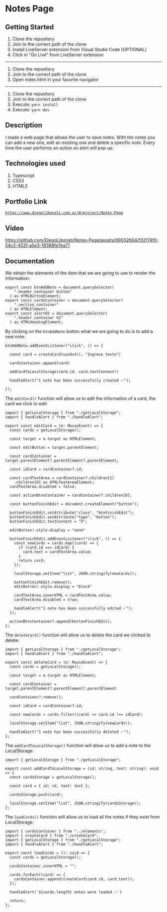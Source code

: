 # Notes Page

## Getting Started

1. Clone the repository
2. Join to the correct path of the clone
3. Install LiveServer extension from Visual Studio Code [OPTIONAL]
4. Click in "Go Live" from LiveServer extension

---

1. Clone the repository
2. Join to the correct path of the clone
3. Open index.html in your favorite navigator

---

1. Clone the repository
2. Join to the correct path of the clone
3. Execute: `yarn install`
4. Execute: `yarn dev`

## Description

I made a web page that allows the user to save notes. With the notes you can add a new one, edit an existing one and delete a specific note. Every time the user performs an action an alert will pop up.

## Technologies used

1. Typescript
2. CSS3
3. HTML5

## Portfolio Link

[`https://www.diegolibonati.com.ar/#/project/Notes-Page`](https://www.diegolibonati.com.ar/#/project/Notes-Page)

## Video

https://github.com/DiegoLibonati/Notes-Page/assets/99032604/f32f74f0-54c2-452f-a5e3-18388fe7ea71

## Documentation

We obtain the elements of the dom that we are going to use to render the information:

```
export const btnAddNote = document.querySelector(
    ".header_container button"
  ) as HTMLButtonElement;
export const cardsContainer = document.querySelector(
    ".section_container"
  ) as HTMLElement;
export const alertH2 = document.querySelector(
    ".header_container h2"
  ) as HTMLHeadingElement;
```

By clicking on the `btnAddNote` button what we are going to do is to add a new note:

```
btnAddNote.addEventListener("click", () => {

  const card = createCard(uuidv4(), "Ingrese texto")

  cardsContainer.append(card)

  addCardToLocalStorage(card.id, card.textContent!)

  handleAlert("1 note has been successfully created ✅");
  
});
```

The `editCard()` function will allow us to edit the information of a card, the card we click to edit:

```
import { getLocalStorage } from "./getLocalStorage";
import { handleAlert } from "./handleAlert";

export const editCard = (e: MouseEvent) => {
  const cards = getLocalStorage();

  const target = e.target as HTMLElement;

  const editButton = target.parentElement;

  const cardContainer = target.parentElement?.parentElement?.parentElement;

  const idCard = cardContainer?.id;

  const cardTextArea = cardContainer?.children[1]
    .children[0] as HTMLTextAreaElement;
  cardTextArea.disabled = false;

  const actionBtnsContainer = cardContainer?.children[0];

  const buttonFinishEdit = document.createElement("button");

  buttonFinishEdit.setAttribute("class", "btnFinishEdit");
  buttonFinishEdit.setAttribute("type", "button");
  buttonFinishEdit.textContent = "X";

  editButton!.style.display = "none"

  buttonFinishEdit.addEventListener("click", () => {
    const newCards = cards.map((card) => {
      if (card.id === idCard) {
        card.text = cardTextArea.value;
      }
      return card;
    });

    localStorage.setItem("list", JSON.stringify(newCards));

    buttonFinishEdit.remove();
    editButton!.style.display = "block"

    cardTextArea.innerHTML = cardTextArea.value;
    cardTextArea.disabled = true;

    handleAlert("1 note has been successfully edited ✅");
  });

  actionBtnsContainer?.append(buttonFinishEdit);
};
```

The `deleteCard()` function will allow us to delete the card we clicked to delete:

```
import { getLocalStorage } from "./getLocalStorage";
import { handleAlert } from "./handleAlert";

export const deleteCard = (e: MouseEvent) => {
  const cards = getLocalStorage();

  const target = e.target as HTMLElement;

  const cardContainer = target.parentElement?.parentElement?.parentElement

  cardContainer?.remove();

  const idCard = cardContainer?.id;

  const newCards = cards.filter((card) => card.id !== idCard);

  localStorage.setItem("list", JSON.stringify(newCards));

  handleAlert("1 note has been successfully deleted ✅");
};
```

The `addCardToLocalStorage()` function will allow us to add a note to the LocalStorage:

```
import { getLocalStorage } from "./getLocalStorage";

export const addCardToLocalStorage = (id: string, text: string): void => {
  const cardsStorage = getLocalStorage();

  const card = { id: id, text: text };

  cardsStorage.push(card);

  localStorage.setItem("list", JSON.stringify(cardsStorage));
};

```

The `loadCards()` function will allow us to load all the notes if they exist from LocalStorage:

```
import { cardsContainer } from "../elements";
import { createCard } from "./createCard";
import { getLocalStorage } from "./getLocalStorage";
import { handleAlert } from "./handleAlert";

export const loadCards = (): void => {
  const cards = getLocalStorage();

  cardsContainer.innerHTML = "";

  cards.forEach((card) => {
    cardsContainer.append(createCard(card.id, card.text));
  });

  handleAlert(`${cards.length} notes were loaded ✅`)

  return;
};
```
